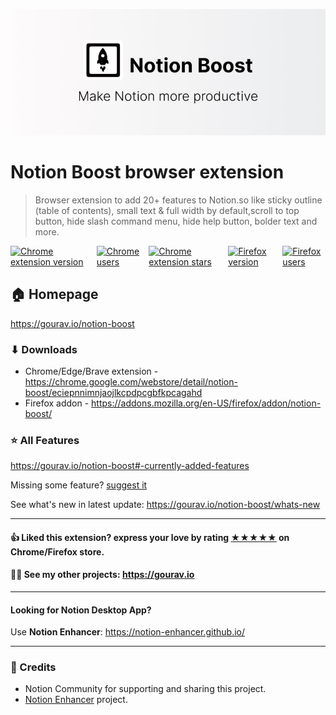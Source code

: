 ![Notion Boost](./assets/readme/header.jpg)

# Notion Boost browser extension

> Browser extension to add 20+ features to Notion.so like sticky outline (table of contents), small text & full width by default,scroll to top button, hide slash command menu, hide help button, bolder text and more.

<div style="display:flex;gap:10px;">
  <a
    title="Chrome extension link"
    href="https://chrome.google.com/webstore/detail/notion-boost/eciepnnimnjaojlkcpdpcgbfkpcagahd"
    target="_blank"
    rel="noopener"
    ><img
      alt="Chrome extension version"
      loading="lazy"
      class="m-0"
      src="https://flat.badgen.net/chrome-web-store/v/eciepnnimnjaojlkcpdpcgbfkpcagahd?color=fb9836&amp;icon=chrome&amp;label=chrome" /></a
  ><a
    title="Chrome extension link"
    href="https://chrome.google.com/webstore/detail/notion-boost/eciepnnimnjaojlkcpdpcgbfkpcagahd"
    target="_blank"
    rel="noopener"
    ><img
      alt="Chrome users"
      loading="lazy"
      class="m-0"
      src="https://flat.badgen.net/chrome-web-store/users/eciepnnimnjaojlkcpdpcgbfkpcagahd?color=fb9836&amp;icon=chrome" /></a
  ><a
    title="Chrome extension link"
    href="https://chrome.google.com/webstore/detail/notion-boost/eciepnnimnjaojlkcpdpcgbfkpcagahd"
    target="_blank"
    rel="noopener"
    ><img
      alt="Chrome extension stars"
      loading="lazy"
      class="m-0"
      src="https://flat.badgen.net/chrome-web-store/stars/eciepnnimnjaojlkcpdpcgbfkpcagahd?color=fb9836&amp;icon=chrome" /></a
  ><a
    title="Firefox addon link"
    href="https://addons.mozilla.org/en-US/firefox/addon/notion-boost/"
    target="_blank"
    rel="noopener"
    ><img
      alt="Firefox version"
      loading="lazy"
      class="m-0"
      src="https://flat.badgen.net/amo/v/notion-boost?color=fb9836&amp;icon=firefox&amp;label=firefox" /></a
  ><a
    title="Firefox addon link"
    href="https://addons.mozilla.org/en-US/firefox/addon/notion-boost/"
    target="_blank"
    rel="noopener"
    ><img
      alt="Firefox users"
      loading="lazy"
      class="m-0"
      src="https://flat.badgen.net/amo/users/notion-boost?color=fb9836&amp;icon=firefox"
  /></a>
</div>

## 🏠 Homepage

https://gourav.io/notion-boost

### ⬇ Downloads

- Chrome/Edge/Brave extension - https://chrome.google.com/webstore/detail/notion-boost/eciepnnimnjaojlkcpdpcgbfkpcagahd
- Firefox addon - https://addons.mozilla.org/en-US/firefox/addon/notion-boost/

### ⭐ All Features

https://gourav.io/notion-boost#-currently-added-features

Missing some feature? [suggest it](https://github.com/GorvGoyl/Notion-Boost-browser-extension/issues)

See what's new in latest update: https://gourav.io/notion-boost/whats-new

---

#### 👍 Liked this extension? express your love by rating [★★★★★](https://chrome.google.com/webstore/detail/notion-boost/eciepnnimnjaojlkcpdpcgbfkpcagahd) on Chrome/Firefox store.

<!-- #### ✨ Follow [@NotionBoost](https://twitter.com/intent/follow?user_id=1312809481240154112) on Twitter for many amazing Notion tips & tricks. -->

#### 👨‍💻 See my other projects: https://gourav.io

---

#### Looking for Notion Desktop App?

Use **Notion Enhancer**: https://notion-enhancer.github.io/

---

### 🙏 Credits

- Notion Community for supporting and sharing this project.
- [Notion Enhancer](https://github.com/notion-enhancer/desktop) project.
